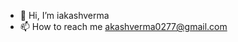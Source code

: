 - 👋 Hi, I’m iakashverma
- 📫 How to reach me akashverma0277@gmail.com

<!---
Akash0277/Akash0277 is a ✨ special ✨ repository because its `README.md` (this file) appears on your GitHub profile.
You can click the Preview link to take a look at your changes.
--->
